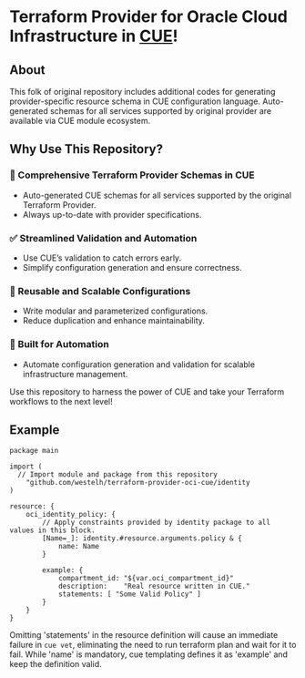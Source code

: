 # Terraform Provider for Oracle Cloud Infrastructure in [CUE](https://cuelang.org/)!
## About
This folk of original repository includes additional codes for generating provider-specific resource schema in CUE configuration language.
Auto-generated schemas for all services supported by original provider are available via CUE module ecosystem.

## Why Use This Repository?

### 🚀 Comprehensive Terraform Provider Schemas in CUE
- Auto-generated CUE schemas for all services supported by the original Terraform Provider.
- Always up-to-date with provider specifications.

### ✅ Streamlined Validation and Automation
- Use CUE’s validation to catch errors early.
- Simplify configuration generation and ensure correctness.

### 🔄 Reusable and Scalable Configurations
- Write modular and parameterized configurations.
- Reduce duplication and enhance maintainability.

### 🔧 Built for Automation
- Automate configuration generation and validation for scalable infrastructure management.

Use this repository to harness the power of CUE and take your Terraform workflows to the next level!


## Example
```cue
package main

import (
  // Import module and package from this repository
	"github.com/westelh/terraform-provider-oci-cue/identity
)

resource: {
	oci_identity_policy: {
        // Apply constraints provided by identity package to all values in this block.
		[Name=_]: identity.#resource.arguments.policy & {
			name: Name
		}

		example: {
			compartment_id: "${var.oci_compartment_id}"
			description:    "Real resource written in CUE."
			statements: [ "Some Valid Policy" ]
		}
	}
}
```

Omitting 'statements' in the resource definition will cause an immediate failure in `cue vet`, eliminating the need to run terraform plan and wait for it to fail. While 'name' is mandatory, cue templating defines it as 'example' and keep the definition valid.

